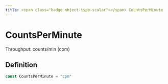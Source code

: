 ```yaml
---
title: <span class="badge object-type-scalar"></span> CountsPerMinute
---
```

# <span class="badge object-type-scalar"></span> CountsPerMinute

Throughput: counts/min (cpm)

## Definition

```go
const CountsPerMinute = "cpm"
```
